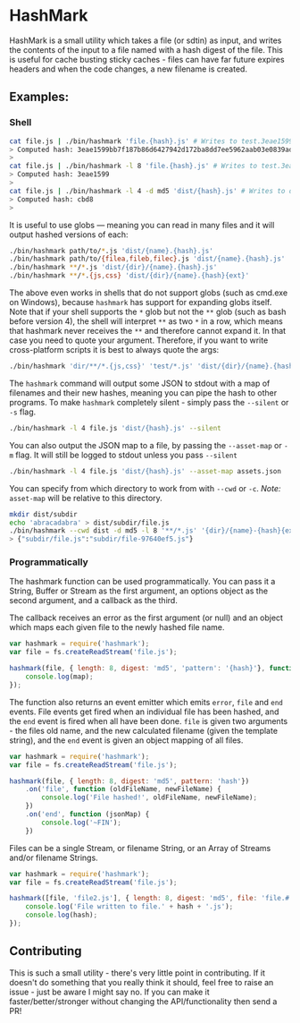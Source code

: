 # HashMark

HashMark is a small utility which takes a file (or sdtin) as input, and writes
the contents of the input to a file named with a hash digest of the file. This
is useful for cache busting sticky caches - files can have far future expires
headers and when the code changes, a new filename is created.

## Examples:

### Shell

```bash
cat file.js | ./bin/hashmark 'file.{hash}.js' # Writes to test.3eae1599bb7f187b86d6427942d172ba8dd7ee5962aab03e0839ad9d59c37eb0.js
> Computed hash: 3eae1599bb7f187b86d6427942d172ba8dd7ee5962aab03e0839ad9d59c37eb0
>
cat file.js | ./bin/hashmark -l 8 'file.{hash}.js' # Writes to test.3eae1599.js
> Computed hash: 3eae1599
>
cat file.js | ./bin/hashmark -l 4 -d md5 'dist/{hash}.js' # Writes to dist/cbd8.js
> Computed hash: cbd8
>
```

It is useful to use globs — meaning you can read in many files and it will output
hashed versions of each:

```bash
./bin/hashmark path/to/*.js 'dist/{name}.{hash}.js'
./bin/hashmark path/to/{filea,fileb,filec}.js 'dist/{name}.{hash}.js'
./bin/hashmark **/*.js 'dist/{dir}/{name}.{hash}.js'
./bin/hashmark **/*.{js,css} 'dist/{dir}/{name}.{hash}{ext}'
```

The above even works in shells that do not support globs (such as cmd.exe on
Windows), because `hashmark` has support for expanding globs itself. Note that
if your shell supports the `*` glob but not the `**` glob (such as bash before
version 4), the shell will interpret `**` as two `*` in a row, which means that
hashmark never receives the `**` and therefore cannot expand it. In that case
you need to quote your argument. Therefore, if you want to write cross-platform
scripts it is best to always quote the args:

```bash
./bin/hashmark 'dir/**/*.{js,css}' 'test/*.js' 'dist/{dir}/{name}.{hash}{ext}'
```

The `hashmark` command will output some JSON to stdout with a map of filenames
and their new hashes, meaning you can pipe the hash to other programs. To make
`hashmark` completely silent - simply pass the `--silent` or `-s` flag.

```bash
./bin/hashmark -l 4 file.js 'dist/{hash}.js' --silent
```

You can also output the JSON map to a file, by passing the `--asset-map` or `-m`
flag. It will still be logged to stdout unless you pass `--silent`

```bash
./bin/hashmark -l 4 file.js 'dist/{hash}.js' --asset-map assets.json
```

You can specify from which directory to work from with `--cwd` or `-c`. _Note:_ `asset-map` will be relative to this directory.

```bash
mkdir dist/subdir
echo 'abracadabra' > dist/subdir/file.js
./bin/hashmark --cwd dist -d md5 -l 8 '**/*.js' '{dir}/{name}-{hash}{ext}'
> {"subdir/file.js":"subdir/file-97640ef5.js"}
```

### Programmatically

The hashmark function can be used programmatically. You can pass it a String,
Buffer or Stream as the first argument, an options object as the second
argument, and a callback as the third.

The callback receives an error as the first argument (or null) and an object
which maps each given file to the newly hashed file name.

```js
var hashmark = require('hashmark');
var file = fs.createReadStream('file.js');

hashmark(file, { length: 8, digest: 'md5', 'pattern': '{hash}'}, function (err, map) {
    console.log(map);
});
```

The function also returns an event emitter which emits `error`, `file` and `end`
events. File events get fired when an individual file has been hashed, and the
`end` event is fired when all have been done. `file` is given two arguments -
the files old name, and the new calculated filename (given the template string),
and the `end` event is given an object mapping of all files.

```js
var hashmark = require('hashmark');
var file = fs.createReadStream('file.js');

hashmark(file, { length: 8, digest: 'md5', pattern: 'hash'})
    .on('file', function (oldFileName, newFileName) {
        console.log('File hashed!', oldFileName, newFileName);
    })
    .on('end', function (jsonMap) {
        console.log('~FIN');
    })
```

Files can be a single Stream, or filename String, or an Array of Streams and/or
filename Strings.

```js
var hashmark = require('hashmark');
var file = fs.createReadStream('file.js');

hashmark([file, 'file2.js'], { length: 8, digest: 'md5', file: 'file.#.js'}, function (err, hash) {
    console.log('File written to file.' + hash + '.js');
    console.log(hash);
});
```

## Contributing

This is such a small utility - there's very little point in contributing. If it
doesn't do something that you really think it should, feel free to raise an
issue - just be aware I might say no. If you can make it faster/better/stronger
without changing the API/functionality then send a PR!
